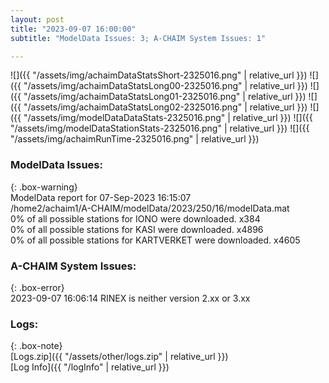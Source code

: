 ```yaml
---
layout: post
title: "2023-09-07 16:00:00"
subtitle: "ModelData Issues: 3; A-CHAIM System Issues: 1"

---
```


![]({{ "/assets/img/achaimDataStatsShort-2325016.png" | relative_url }})
![]({{ "/assets/img/achaimDataStatsLong00-2325016.png" | relative_url }})
![]({{ "/assets/img/achaimDataStatsLong01-2325016.png" | relative_url }})
![]({{ "/assets/img/achaimDataStatsLong02-2325016.png" | relative_url }})
![]({{ "/assets/img/modelDataDataStats-2325016.png" | relative_url }})
![]({{ "/assets/img/modelDataStationStats-2325016.png" | relative_url }})
![]({{ "/assets/img/achaimRunTime-2325016.png" | relative_url }})


### ModelData Issues:  
  
{: .box-warning}  
 ModelData report for 07-Sep-2023 16:15:07   
 /home2/achaim1/A-CHAIM/modelData/2023/250/16/modelData.mat   
 0% of all possible stations for IONO were downloaded. x384   
 0% of all possible stations for KASI were downloaded. x4896   
 0% of all possible stations for KARTVERKET were downloaded. x4605   
  
### A-CHAIM System Issues:  
  
{: .box-error}  
2023-09-07 16:06:14 RINEX is neither version 2.xx or 3.xx  

### Logs:  
  
{: .box-note}  
[Logs.zip]({{ "/assets/other/logs.zip" | relative_url }})  
[Log Info]({{ "/logInfo" | relative_url }})  
